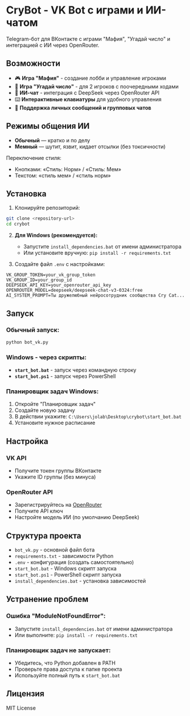 # CryBot - VK Bot с играми и ИИ-чатом

Telegram-бот для ВКонтакте с играми "Мафия", "Угадай число" и интеграцией с ИИ через OpenRouter.

## Возможности

- 🎮 **Игра "Мафия"** - создание лобби и управление игроками
- 🔢 **Игра "Угадай число"** - для 2 игроков с поочередными ходами
- 🤖 **ИИ-чат** - интеграция с DeepSeek через OpenRouter API
- ⌨️ **Интерактивные клавиатуры** для удобного управления
- 📱 **Поддержка личных сообщений и групповых чатов**

## Режимы общения ИИ

- **Обычный** — кратко и по делу
- **Мемный** — шутит, язвит, кидает отсылки (без токсичности)

Переключение стиля:
- Кнопками: «Стиль: Норм» / «Стиль: Мем»
- Текстом: «стиль мем» / «стиль норм»

## Установка

1. Клонируйте репозиторий:
```bash
git clone <repository-url>
cd crybot
```

2. **Для Windows (рекомендуется):**
   - Запустите `install_dependencies.bat` от имени администратора
   - Или установите вручную: `pip install -r requirements.txt`

3. Создайте файл `.env` с настройками:
```env
VK_GROUP_TOKEN=your_vk_group_token
VK_GROUP_ID=your_group_id
DEEPSEEK_API_KEY=your_openrouter_api_key
OPENROUTER_MODEL=deepseek/deepseek-chat-v3-0324:free
AI_SYSTEM_PROMPT=Ты дружелюбный нейросотрудник сообщества Cry Cat...
```

## Запуск

### Обычный запуск:
```bash
python bot_vk.py
```

### Windows - через скрипты:
- **`start_bot.bat`** - запуск через командную строку
- **`start_bot.ps1`** - запуск через PowerShell

### Планировщик задач Windows:
1. Откройте "Планировщик задач"
2. Создайте новую задачу
3. В действии укажите: `C:\Users\jolab\Desktop\crybot\start_bot.bat`
4. Установите нужное расписание

## Настройка

### VK API
- Получите токен группы ВКонтакте
- Укажите ID группы (без минуса)

### OpenRouter API
- Зарегистрируйтесь на [OpenRouter](https://openrouter.ai/)
- Получите API ключ
- Настройте модель ИИ (по умолчанию DeepSeek)

## Структура проекта

- `bot_vk.py` - основной файл бота
- `requirements.txt` - зависимости Python
- `.env` - конфигурация (создать самостоятельно)
- `start_bot.bat` - Windows скрипт запуска
- `start_bot.ps1` - PowerShell скрипт запуска
- `install_dependencies.bat` - установка зависимостей

## Устранение проблем

### Ошибка "ModuleNotFoundError":
- Запустите `install_dependencies.bat` от имени администратора
- Или выполните: `pip install -r requirements.txt`

### Планировщик задач не запускает:
- Убедитесь, что Python добавлен в PATH
- Проверьте права доступа к папке проекта
- Используйте полный путь к `start_bot.bat`

## Лицензия

MIT License